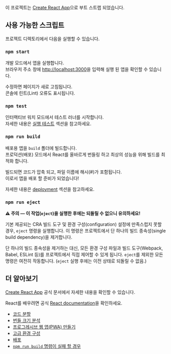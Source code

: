 이 프로젝트는 [Create React App](https://github.com/facebook/create-react-app)으로 부트 스트랩 되었습니다.


## 사용 가능한 스크립트

프로젝트 디렉토리에서 다음을 실행할 수 있습니다.

### `npm start`

개발 모드에서 앱을 실행합니다.<br />
브라우저 주소 창에 [http://localhost:3000](http://localhost:3000)을 입력해 실행 된 앱을 확인할 수 있습니다.


수정하면 페이지가 새로 고침됩니다. <br />
콘솔에 린트(Lint) 오류도 표시됩니다.

### `npm test`

인터랙티브 워치 모드에서 테스트 러너를 시작합니다.<br />
자세한 내용은 [실행 테스트](https://facebook.github.io/create-react-app/docs/running-tests) 섹션을 참고하세요.

### `npm run build`

배포용 앱을 `build` 폴더에 빌드합니다. <br />
프로덕션(배포) 모드에서 React를 올바르게 번들링 하고 최상의 성능을 위해 빌드를 최적화 합니다.

빌드되면 코드가 압축 되고, 파일 이름에 해시(#)가 포함됩니다. <br />
이로서 앱을 배포 할 준비가 되었습니다!

자세한 내용은 [deployment](https://facebook.github.io/create-react-app/docs/deployment) 섹션을 참고하세요.

### `npm run eject`

**⚠️ 주의 — 이 작업(`eject`)을 실행한 후에는 되돌릴 수 없으니 유의하세요!**

기본 제공되는 CRA 빌드 도구 및 환경 구성(configuration) 설정에 만족스럽지 못할 경우, `eject` 명령을 실행합니다. 
이 명령은 프로젝트에서 단 하나의 빌드 종속성(single build dependency)을 제거합니다.

단 하나의 빌드 종속성을 제거하는 대신, 모든 환경 구성 파일과 빌드 도구(Webpack, Babel, ESLint 등)를 프로젝트에서 직접 제어할 수 있게 됩니다. `eject`를 제외한 모든 명령은 여전히 작동합니다. (`eject` 실행 후에는 이전 상태로 되돌릴 수 없음.)


## 더 알아보기

[Create React App](https://facebook.github.io/create-react-app/docs/getting-started) 공식 문서에서 자세한 내용을 확인할 수 있습니다.

React를 배우려면 공식 [React documentation](https://reactjs.org/)을 확인하세요.

- [코드 분할](https://facebook.github.io/create-react-app/docs/code-splitting)
- [번들 크기 분석](https://facebook.github.io/create-react-app/docs/analyzing-the-bundle-size)
- [프로그레시브 웹 앱(PWA) 만들기](https://facebook.github.io/create-react-app/docs/making-a-progressive-web-app)
- [고급 환경 구성](https://facebook.github.io/create-react-app/docs/advanced-configuration)
- [배포](https://facebook.github.io/create-react-app/docs/deployment)
- [`npm run build` 명령이 실패 할 경우](https://facebook.github.io/create-react-app/docs/troubleshooting#npm-run-build-fails-to-minify)
